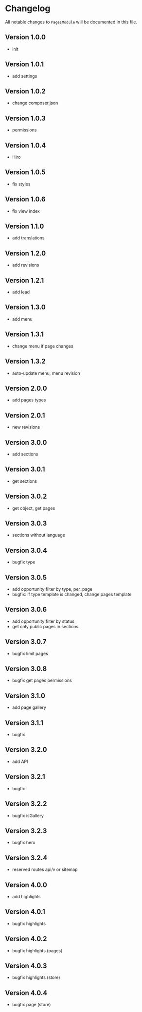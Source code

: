 # Changelog

All notable changes to `PagesModule` will be documented in this file.

## Version 1.0.0
- init

## Version 1.0.1
- add settings

## Version 1.0.2
- change composer.json

## Version 1.0.3
- permissions

## Version 1.0.4
- Hiro

## Version 1.0.5
- fix styles

## Version 1.0.6
- fix view index

## Version 1.1.0
- add translations

## Version 1.2.0
- add revisions

## Version 1.2.1
- add lead

## Version 1.3.0
- add menu

## Version 1.3.1
- change menu if page changes

## Version 1.3.2
- auto-update menu, menu revision

## Version 2.0.0
- add pages types

## Version 2.0.1
- new revisions

## Version 3.0.0
- add sections

## Version 3.0.1
- get sections

## Version 3.0.2
- get object, get pages

## Version 3.0.3
- sections without language

## Version 3.0.4
- bugfix type

## Version 3.0.5
- add opportunity filter by type, per_page
- bugfix: if type template is changed, change pages template

## Version 3.0.6
- add opportunity filter by status
- get only public pages in sections

## Version 3.0.7
- bugfix limit pages

## Version 3.0.8
- bugfix get pages permissions

## Version 3.1.0
- add page gallery

## Version 3.1.1
- bugfix

## Version 3.2.0
- add API

## Version 3.2.1
- bugfix

## Version 3.2.2
- bugfix isGallery

## Version 3.2.3
- bugfix hero

## Version 3.2.4
- reserved routes api/v or sitemap

## Version 4.0.0
- add highlights

## Version 4.0.1
- bugfix highlights

## Version 4.0.2
- bugfix highlights (pages)

## Version 4.0.3
- bugfix highlights (store)

## Version 4.0.4
- bugfix page (store)